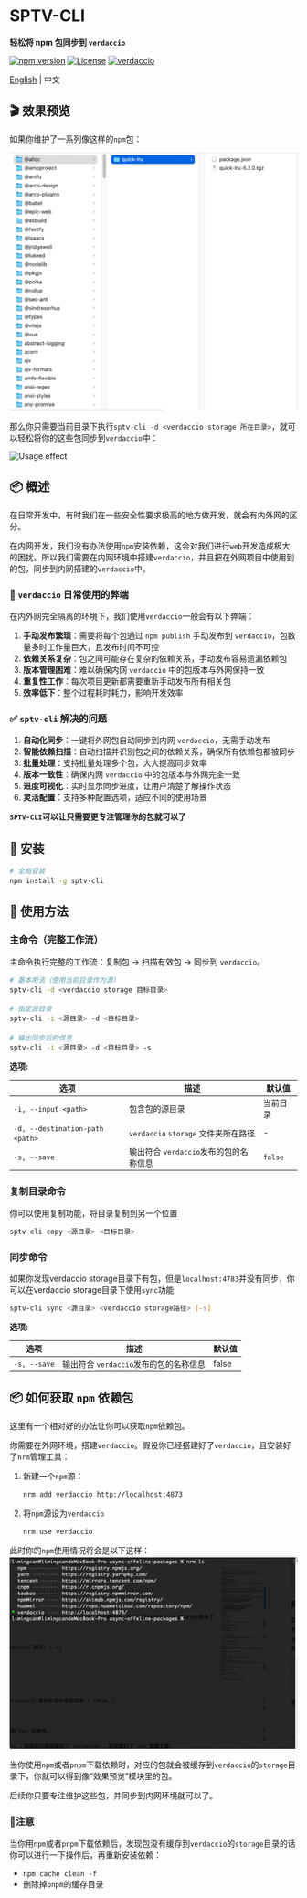 # SPTV-CLI

**轻松将 npm 包同步到 `verdaccio`**

[![npm version](https://img.shields.io/badge/npm-v1.0.0-blue.svg)](https://www.npmjs.com/package/sptv-cli)
[![License](https://img.shields.io/badge/license-ISC-green.svg)](LICENSE)
[![verdaccio](https://img.shields.io/badge/verdaccio-v6.1.6-orange.svg)](https://`verdaccio`.org/)

[English](README.md) | 中文

## 🎬 效果预览

如果你维护了一系列像这样的`npm`包：

![packages](./media/packages.png)

那么你只需要当前目录下执行`sptv-cli -d <verdaccio storage 所在目录>`，就可以轻松将你的这些包同步到`verdaccio`中：

![Usage effect](./media/effect_preview.gif)

## 📦 概述

在日常开发中，有时我们在一些安全性要求极高的地方做开发，就会有内外网的区分。

在内网开发，我们没有办法使用`npm`安装依赖，这会对我们进行`web`开发造成极大的困扰。所以我们需要在内网环境中搭建`verdaccio`，并且把在外网项目中使用到的包，同步到内网搭建的`verdaccio`中。


### 🔴 `verdaccio` 日常使用的弊端

在内外网完全隔离的环境下，我们使用``verdaccio``一般会有以下弊端：

1. **手动发布繁琐**：需要将每个包通过 `npm publish` 手动发布到 `verdaccio`，包数量多时工作量巨大，且发布时间不可控
2. **依赖关系复杂**：包之间可能存在复杂的依赖关系，手动发布容易遗漏依赖包
3. **版本管理困难**：难以确保内网 `verdaccio` 中的包版本与外网保持一致
4. **重复性工作**：每次项目更新都需要重新手动发布所有相关包
6. **效率低下**：整个过程耗时耗力，影响开发效率

### ✅ `sptv-cli` 解决的问题

1. **自动化同步**：一键将外网包自动同步到内网 `verdaccio`，无需手动发布
2. **智能依赖扫描**：自动扫描并识别包之间的依赖关系，确保所有依赖包都被同步
3. **批量处理**：支持批量处理多个包，大大提高同步效率
4. **版本一致性**：确保内网 `verdaccio` 中的包版本与外网完全一致
6. **进度可视化**：实时显示同步进度，让用户清楚了解操作状态
7. **灵活配置**：支持多种配置选项，适应不同的使用场景

**`SPTV-CLI`可以让只需要更专注管理你的包就可以了**

## 🚀 安装

```bash
# 全局安装
npm install -g sptv-cli
```

## 📖 使用方法

### 主命令（完整工作流）

主命令执行完整的工作流：复制包 → 扫描有效包 → 同步到 `verdaccio`。

```bash
# 基本用法（使用当前目录作为源）
sptv-cli -d <verdaccio storage 目标目录>

# 指定源目录
sptv-cli -i <源目录> -d <目标目录>

# 输出同步后的信息
sptv-cli -i <源目录> -d <目标目录> -s
```

**选项:**

| 选项 | 描述 | 默认值 |
|------|------|--------|
| `-i, --input <path>` | 包含包的源目录 | 当前目录 |
| `-d, --destination-path <path>` | `verdaccio` `storage` 文件夹所在路径 | - |
| `-s, --save` | 输出符合 `verdaccio`发布的包的名称信息 | `false` |

### 复制目录命令

你可以使用复制功能，将目录复制到另一个位置

```bash
sptv-cli copy <源目录> <目标目录>
```

### 同步命令

如果你发现verdaccio storage目录下有包，但是`localhost:4783`并没有同步，你可以在verdaccio storage目录下使用`sync`功能

```bash
sptv-cli sync <源目录> <verdaccio storage路径> [-s]
```

**选项:**

| 选项 | 描述 | 默认值 |
|------|------|--------|
| `-s, --save` | 输出符合 `verdaccio`发布的包的名称信息 | false |

## 📦 如何获取 `npm` 依赖包

这里有一个相对好的办法让你可以获取`npm`依赖包。

你需要在外网环境，搭建`verdaccio`。假设你已经搭建好了`verdaccio`，且安装好了`nrm`管理工具：

1. 新建一个`npm`源：

    ```bash
    nrm add verdaccio http://localhost:4873
    ```

2. 将`npm`源设为`verdaccio`
    ```bash
    nrm use verdaccio
    ```

此时你的`npm`使用情况将会是以下这样：
![alt text](./media/nrm.png)

当你使用`npm`或者`pnpm`下载依赖时，对应的包就会被缓存到`verdaccio`的`storage`目录下，你就可以得到像“效果预览”模块里的包。

后续你只要专注维护这些包，并同步到内网环境就可以了。


### 📢注意

当你用`npm`或者`pnpm`下载依赖后，发现包没有缓存到`verdaccio`的`storage`目录的话你可以进行一下操作后，再重新安装依赖：
- `npm cache clean -f`
- 删除掉`pnpm`的缓存目录